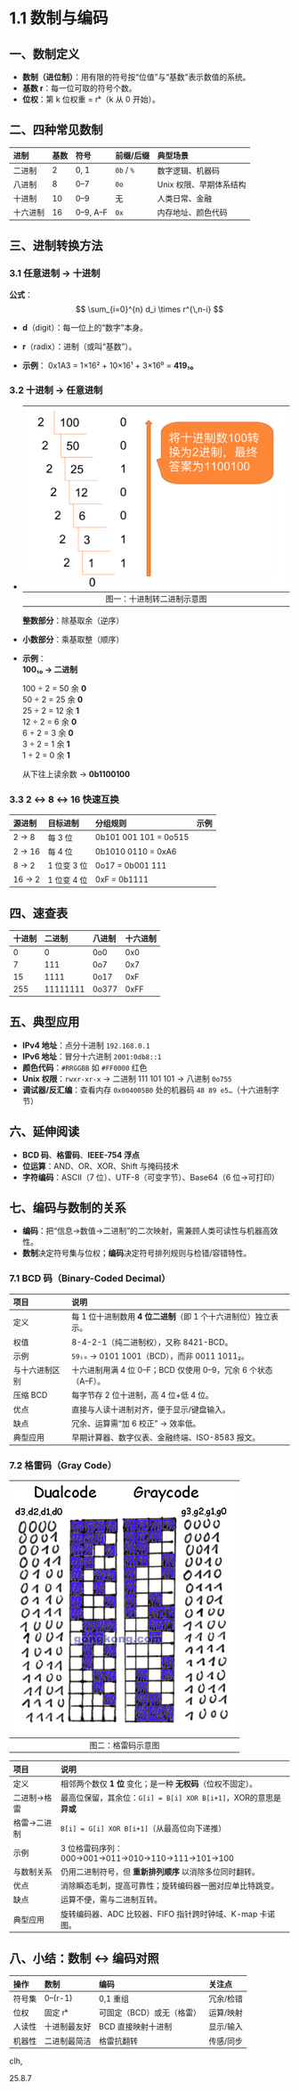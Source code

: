 # 1.1 数制与编码

## 一、数制定义

- **数制（进位制）**：用有限的符号按“位值”与“基数”表示数值的系统。  
- **基数 r**：每一位可取的符号个数。  
- **位权**：第 k 位权重 = rᵏ（k 从 0 开始）。

## 二、四种常见数制

| 进制     | 基数 | 符号     | 前缀/后缀  | 典型场景                |
| :------- | :--- | :------- | :--------- | :---------------------- |
| 二进制   | 2    | 0, 1     | `0b` / `%` | 数字逻辑、机器码        |
| 八进制   | 8    | 0–7      | `0o`       | Unix 权限、早期体系结构 |
| 十进制   | 10   | 0–9      | 无         | 人类日常、金融          |
| 十六进制 | 16   | 0–9, A–F | `0x`       | 内存地址、颜色代码      |

## 三、进制转换方法

### 3.1 任意进制 → 十进制

**公式**：  
$$
  \sum_{i=0}^{n} d_i \times r^{\,n-i}
$$

- **d**（digit）：每一位上的“数字”本身。  
  
- **r**（radix）：进制（或叫“基数”）。
  
- **示例**：
  0x1A3 = 1×16² + 10×16¹ + 3×16⁰ = **419₁₀**

### 3.2 十进制 → 任意进制

- |     ![十进制转二进制](../static/1154439-20211107173155269-506693202.png)    |
  | :----------------------------------------------------------: |
  |      图一：十进制转二进制示意图     |

  **整数部分**：除基取余（逆序）  
- **小数部分**：乘基取整（顺序）
- **示例**：  
  **100₁₀ → 二进制**  
  
  100 ÷ 2 = 50 余 **0**  
  50  ÷ 2 = 25 余 **0**  
  25  ÷ 2 = 12 余 **1**  
  12  ÷ 2 = 6  余 **0**  
  6   ÷ 2 = 3  余 **0**  
  3   ÷ 2 = 1  余 **1**  
  1   ÷ 2 = 0  余 **1**  
  
  从下往上读余数 → **0b1100100**

### 3.3 2 ↔ 8 ↔ 16 快速互换

| 源进制 | 目标进制    | 分组规则              | 示例 |
| :----- | :---------- | :-------------------- | :--- |
| 2 → 8  | 每 3 位     | 0b101 001 101 = 0o515 |      |
| 2 → 16 | 每 4 位     | 0b1010 0110 = 0xA6    |      |
| 8 → 2  | 1 位变 3 位 | 0o17 = 0b001 111      |      |
| 16 → 2 | 1 位变 4 位 | 0xF = 0b1111          |      |

## 四、速查表

| 十进制 | 二进制   | 八进制 | 十六进制 |
| :----- | :------- | :----- | :------- |
| 0      | 0        | 0o0    | 0x0      |
| 7      | 111      | 0o7    | 0x7      |
| 15     | 1111     | 0o17   | 0xF      |
| 255    | 11111111 | 0o377  | 0xFF     |

## 五、典型应用

- **IPv4 地址**：点分十进制 `192.168.0.1`  
- **IPv6 地址**：冒分十六进制 `2001:0db8::1`  
- **颜色代码**：`#RRGGBB` 如 `#FF0000` 红色  
- **Unix 权限**：`rwxr-xr-x` → 二进制 111 101 101 → 八进制 `0o755`  
- **调试器/反汇编**：查看内存 `0x004005B0` 处的机器码 `48 89 e5…`（十六进制字节）

## 六、延伸阅读

- **BCD 码**、**格雷码**、**IEEE-754 浮点**  
- **位运算**：AND、OR、XOR、Shift 与掩码技术  
- **字符编码**：ASCII（7 位）、UTF-8（可变字节）、Base64（6 位→可打印）

## 七、编码与数制的关系

- **编码**：把“信息→数值→二进制”的二次映射，需兼顾人类可读性与机器高效性。  
- **数制**决定符号集与位权；**编码**决定符号排列规则与检错/容错特性。  

### 7.1 BCD 码（Binary-Coded Decimal）

| 项目           | 说明                                                         |
| :------------- | :----------------------------------------------------------- |
| 定义           | 每 1 位十进制数用 **4 位二进制**（即 1 个十六进制位）独立表示。 |
| 权值           | 8-4-2-1（纯二进制权），又称 8421-BCD。                       |
| 示例           | `59₁₀` → 0101 1001（BCD），而非 0011 1011₂。                 |
| 与十六进制区别 | 十六进制用满 4 位 0–F；BCD 仅使用 0–9，冗余 6 个状态（A–F）。 |
| 压缩 BCD       | 每字节存 2 位十进制，高 4 位+低 4 位。                       |
| 优点           | 直接与人读十进制对齐，便于显示/键盘输入。                    |
| 缺点           | 冗余、运算需“加 6 校正” → 效率低。                           |
| 典型应用       | 早期计算器、数字仪表、金融终端、ISO-8583 报文。              |

### 7.2 格雷码（Gray Code）

| ![格雷码示意图](../static/0ef21124c9449173c9955900.gif) |
| :----------------------------------------------------------: |
|                      图二：格雷码示意图                      |

| 项目        | 说明                                                         |
| :---------- | :----------------------------------------------------------- |
| 定义        | 相邻两个数仅 **1 位** 变化；是一种 **无权码**（位权不固定）。 |
| 二进制→格雷 | 最高位保留，其余位：`G[i] = B[i] XOR B[i+1]`，XOR的意思是**异或** |
| 格雷→二进制 | `B[i] = G[i] XOR B[i+1]`（从最高位向下递推）                 |
| 示例        | 3 位格雷码序列：000→001→011→010→110→111→101→100              |
| 与数制关系  | 仍用二进制符号，但 **重新排列顺序** 以消除多位同时翻转。     |
| 优点        | 消除瞬态毛刺，提高可靠性；旋转编码器一圈对应单比特跳变。     |
| 缺点        | 运算不便，需与二进制互转。                                   |
| 典型应用    | 旋转编码器、ADC 比较器、FIFO 指针跨时钟域、K-map 卡诺图。    |

## 八、小结：数制 ↔ 编码对照

| 操作   | 数制         | 编码                      | 关注点    |
| :----- | :----------- | :------------------------ | :-------- |
| 符号集 | 0–(r-1)      | 0,1 重组                  | 冗余/检错 |
| 位权   | 固定 rᵏ      | 可固定（BCD）或无（格雷） | 运算/映射 |
| 人读性 | 十进制最友好 | BCD 直接映射十进制        | 显示/输入 |
| 机器性 | 二进制最简洁 | 格雷抗翻转                | 传感/同步 |

clh,

25.8.7
